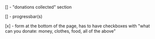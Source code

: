[] - "donations collected" section

[] - progressbar(s)

[x] - form at the bottom of the page, has to have checkboxes with "what can you donate: money, clothes, food, all of the above"
